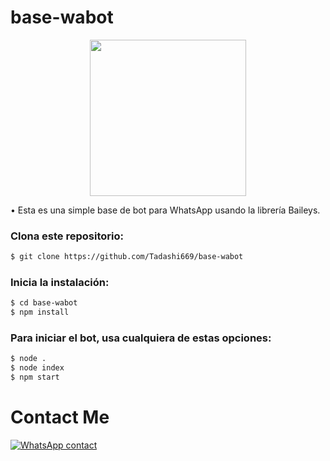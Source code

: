 # base-wabot
<p align="center">

<img src="https://telegra.ph/file/a88de6973f18046e409a9.jpg" width="250" height="250"/>

</p>
• Esta es una simple base de bot para WhatsApp usando la librería Baileys.



### Clona este repositorio:
```bash
$ git clone https://github.com/Tadashi669/base-wabot
```

### Inicia la instalación:
```bash
$ cd base-wabot
$ npm install
```

### Para iniciar el bot, usa cualquiera de estas opciones:
```bash
$ node .
$ node index
$ npm start
```

# Contact Me
[![WhatsApp contact](https://https://img.shields.io/badge/WhatsApp-25D366?style=for-the-badge&logo=whatsapp&logoColor=white)](https://wa.me/5212213261679)
